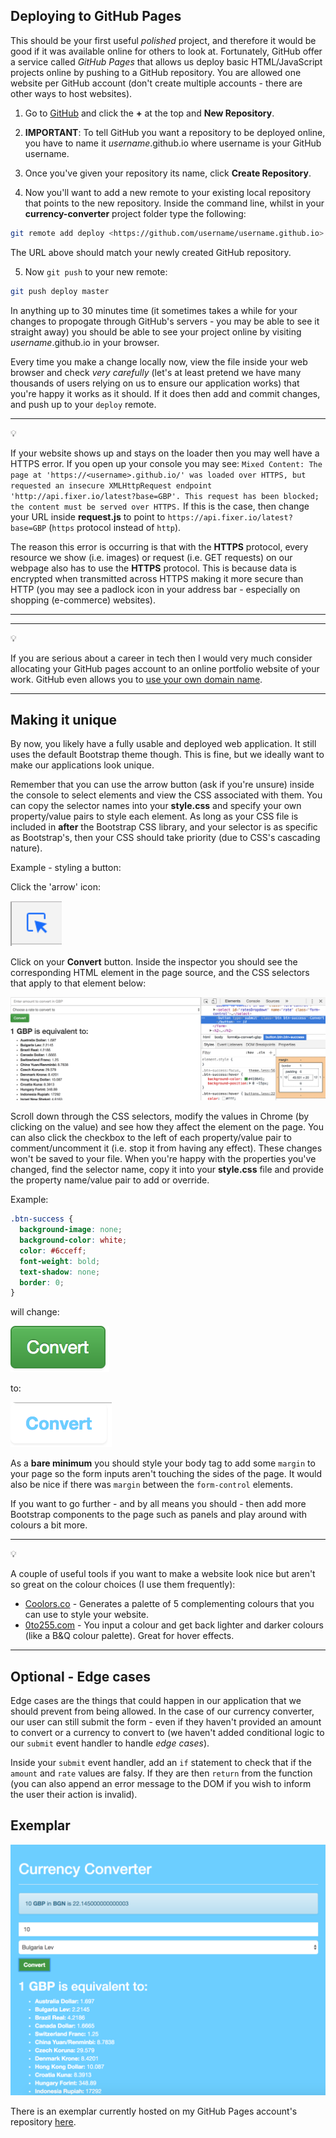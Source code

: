 ## Deploying to GitHub Pages

This should be your first useful *polished* project, and therefore it would be good if it was available online for others to look at. Fortunately, GitHub offer a service called *GitHub Pages* that allows us deploy basic HTML/JavaScript projects online by pushing to a GitHub repository. You are allowed one website per GitHub account (don't create multiple accounts - there are other ways to host websites).

1. Go to [GitHub](https://github.com/) and click the **+** at the top and **New Repository**. 

2. **IMPORTANT**: To tell GitHub you want a repository to be deployed online, you have to name it *username*.github.io where username is your GitHub username.

3. Once you've given your repository its name, click **Create Repository**.

4. Now you'll want to add a new remote to your existing local repository that points to the new repository. Inside the command line, whilst in your **currency-converter** project folder type the following:

```bash
git remote add deploy <https://github.com/username/username.github.io>
```

The URL above should match your newly created GitHub repository.

5. Now `git push` to your new remote:

```bash
git push deploy master
```

In anything up to 30 minutes time (it sometimes takes a while for your changes to propogate through GitHub's servers - you may be able to see it straight away) you should be able to see your project online by visiting *username*.github.io in your browser. 

Every time you make a change locally now, view the file inside your web browser and check *very carefully* (let's at least pretend we have many thousands of users relying on us to ensure our application works) that you're happy it works as it should. If it does then add and commit changes, and push up to your `deploy` remote.

***
:bulb:

If your website shows up and stays on the loader then you may well have a HTTPS error. If you open up your console you may see: `Mixed Content: The page at 'https://<username>.github.io/' was loaded over HTTPS, but requested an insecure XMLHttpRequest endpoint 'http://api.fixer.io/latest?base=GBP'. This request has been blocked; the content must be served over HTTPS.` If this is the case, then change your URL inside **request.js** to point to `https://api.fixer.io/latest?base=GBP` (`https` protocol instead of `http`). 

The reason this error is occurring is that with the **HTTPS** protocol, every resource we show (i.e. images) or request (i.e. GET requests) on our webpage also has to use the **HTTPS** protocol. This is because data is encrypted when transmitted across HTTPS making it more secure than HTTP (you may see a padlock icon in your address bar - especially on shopping (e-commerce) websites). 
***

***
:bulb:

If you are serious about a career in tech then I would very much consider allocating your GitHub pages account to an online portfolio website of your work. GitHub even allows you to [use your own domain name](https://help.github.com/articles/using-a-custom-domain-with-github-pages/).
***

## Making it unique

By now, you likely have a fully usable and deployed web application. It still uses the default Bootstrap theme though. This is fine, but we ideally want to make our applications look unique. 

Remember that you can use the arrow button (ask if you're unsure) inside the console to select elements and view the CSS associated with them. You can copy the selector names into your **style.css** and specify your own property/value pairs to style each element. As long as your CSS file is included in **after** the Bootstrap CSS library, and your selector is as specific as Bootstrap's, then your CSS should take priority (due to CSS's cascading nature).

Example - styling a button:

Click the 'arrow' icon:

![Arrow](images/arrow.png)

Click on your **Convert** button. Inside the inspector you should see the corresponding HTML element in the page source, and the CSS selectors that apply to that element below:

![Inspector](images/inspector.png)

Scroll down through the CSS selectors, modify the values in Chrome (by clicking on the value) and see how they affect the element on the page. You can also click the checkbox to the left of each property/value pair to comment/uncomment it (i.e. stop it from having any effect). These changes won't be saved to your file. When you're happy with the properties you've changed, find the selector name, copy it into your **style.css** file and provide the property name/value pair to add or override. 

Example:

```css
.btn-success {
  background-image: none;
  background-color: white;
  color: #6cceff;
  font-weight: bold;
  text-shadow: none;
  border: 0;
}
```

will change:

![Old Button](images/oldButton.png)

to:

![New Button](images/newButton.png)

As a **bare minimum** you should style your body tag to add some `margin` to your page so the form inputs aren't touching the sides of the page. It would also be nice if there was `margin` between the `form-control` elements.

If you want to go further - and by all means you should - then add more Bootstrap components to the page such as panels and play around with colours a bit more.

***
:bulb:

A couple of useful tools if you want to make a website look nice but aren't so great on the colour choices (I use them frequently):

* [Coolors.co](https://coolors.co/) - Generates a palette of 5 complementing colours that you can use to style your website.
* [0to255.com](http://www.0to255.com/) - You input a colour and get back lighter and darker colours (like a B&Q colour palette). Great for hover effects.
***

## Optional - Edge cases

Edge cases are the things that could happen in our application that we should prevent from being allowed. In the case of our currency converter, our user can still submit the form - even if they haven't provided an amount to convert or a currency to convert to (we haven't added conditional logic to our `submit` event handler to handle *edge cases*).

Inside your `submit` event handler, add an `if` statement to check that if the `amount` and `rate` values are falsy. If they are then `return` from the function (you can also append an error message to the DOM if you wish to inform the user their action is invalid).

## Exemplar

![Exemplar](images/exemplar.png)

There is an exemplar currently hosted on my GitHub Pages account's repository [here](https://github.com/joestephens/joestephens.github.io).